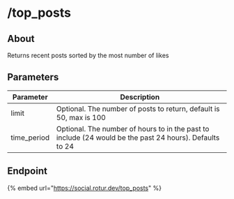 # /top\_posts

## About

Returns recent posts sorted by the most number of likes

## Parameters

| Parameter    | Description                                                                                             |
| ------------ | ------------------------------------------------------------------------------------------------------- |
| limit        | Optional. The number of posts to return, default is 50, max is 100                                      |
| time\_period | Optional. The number of hours to in the past to include (24 would be the past 24 hours). Defaults to 24 |

## Endpoint

{% embed url="https://social.rotur.dev/top_posts" %}
